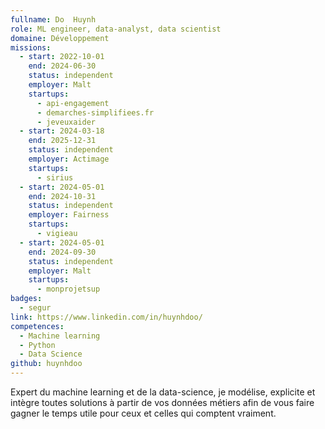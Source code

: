 ```yaml
---
fullname: Do  Huynh
role: ML engineer, data-analyst, data scientist
domaine: Développement
missions:
  - start: 2022-10-01
    end: 2024-06-30
    status: independent
    employer: Malt
    startups:
      - api-engagement
      - demarches-simplifiees.fr
      - jeveuxaider
  - start: 2024-03-18
    end: 2025-12-31
    status: independent
    employer: Actimage
    startups:
      - sirius
  - start: 2024-05-01
    end: 2024-10-31
    status: independent
    employer: Fairness
    startups:
      - vigieau
  - start: 2024-05-01
    end: 2024-09-30
    status: independent
    employer: Malt
    startups:
      - monprojetsup
badges:
  - segur
link: https://www.linkedin.com/in/huynhdoo/
competences:
  - Machine learning
  - Python
  - Data Science
github: huynhdoo
---
```

Expert du machine learning et de la data-science, je modélise, explicite et intègre toutes solutions à partir de vos données métiers afin de vous faire gagner le temps utile pour ceux et celles qui comptent vraiment.
